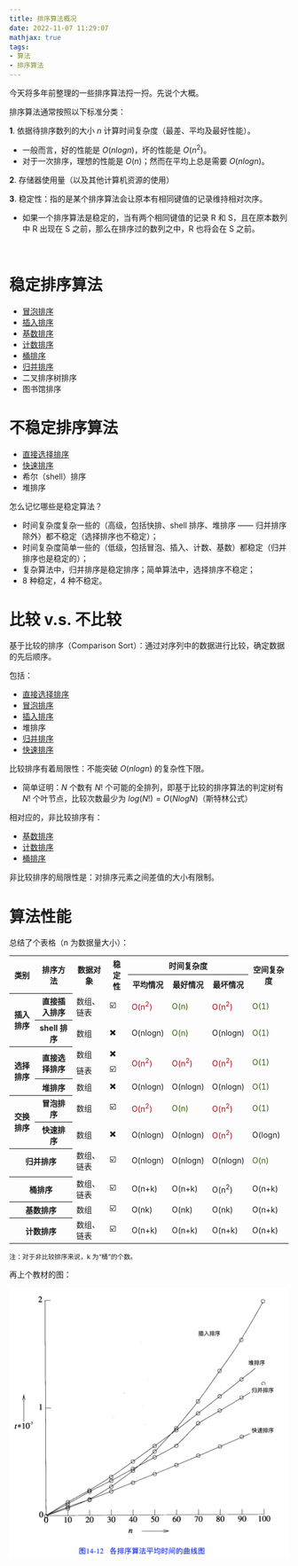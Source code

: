 ```yaml
---
title: 排序算法概况
date: 2022-11-07 11:29:07
mathjax: true
tags:
- 算法
- 排序算法
---
```


今天将多年前整理的一些排序算法捋一捋。先说个大概。

<!-- more -->

排序算法通常按照以下标准分类：

**1**. 依据待排序数列的大小 $n$ 计算时间复杂度（最差、平均及最好性能）。

* 一般而言，好的性能是 $O(nlogn)$，坏的性能是 $O(n^2)$。
* 对于一次排序，理想的性能是 $O(n)$；然而在平均上总是需要 $O(nlogn)$。

**2**. 存储器使用量（以及其他计算机资源的使用）

**3**. 稳定性：指的是某个排序算法会让原本有相同键值的记录维持相对次序。

* 如果一个排序算法是稳定的，当有两个相同键值的记录 R 和 S，且在原本数列中 R 出现在 S 之前，那么在排序过的数列之中，R 也将会在 S 之前。

<br/>

# 稳定排序算法

* [冒泡排序](/2022/11/08/bubble-sort)
* [插入排序](/2022/11/12/insertion-sort)
* [基数排序](/2023/03/11/non-compare-sort#桶排序的改进：基数排序)
* [计数排序](/2023/03/11/non-compare-sort#计数排序)
* [桶排序](/2023/03/11/non-compare-sort#桶排序)
* [归并排序](/2023/02/25/merge-sort)
* 二叉排序树排序
* 图书馆排序


# 不稳定排序算法

* [直接选择排序](/2022/11/11/selection-sort)
* [快速排序](/2023/02/26/quick-sort)
* 希尔（shell）排序
* 堆排序


怎么记忆哪些是稳定算法？

* 时间复杂度复杂一些的（高级，包括快排、shell 排序、堆排序 —— 归并排序除外）都不稳定（选择排序也不稳定）；
* 时间复杂度简单一些的（低级，包括冒泡、插入、计数、基数）都稳定（归并排序也是稳定的）；
* 复杂算法中，归并排序是稳定排序；简单算法中，选择排序不稳定；
* 8 种稳定，4 种不稳定。


# 比较 v.s. 不比较

基于比较的排序（Comparison Sort）：通过对序列中的数据进行比较，确定数据的先后顺序。

包括：
* [直接选择排序](/2022/11/11/selection-sort)
* [冒泡排序](/2022/11/08/bubble-sort)
* [插入排序](/2022/11/12/insertion-sort)
* 堆排序
* [归并排序](/2023/02/25/merge-sort)
* [快速排序](/2023/02/26/quick-sort)

比较排序有着局限性：不能突破 $Ο(nlogn)$ 的复杂性下限。
* 简单证明：$N$ 个数有 $N!$ 个可能的全排列，即基于比较的排序算法的判定树有 $N!$ 个叶节点，比较次数最少为 $log(N!) = Ο(NlogN)$（斯特林公式）

相对应的，非比较排序有：
* [基数排序](/2023/03/11/non-compare-sort#桶排序的改进：基数排序)
* [计数排序](/2023/03/11/non-compare-sort#计数排序)
* [桶排序](/2023/03/11/non-compare-sort#桶排序)

非比较排序的局限性是：对排序元素之间差值的大小有限制。


# 算法性能

总结了个表格（n 为数据量大小）：

<table>
    <tr>
        <th rowspan="2">类别</th>
        <th rowspan="2">排序方法</th>
        <th rowspan="2">数据对象</th>
        <th rowspan="2">稳定性</th>
        <th colspan="3">时间复杂度</th>
        <th rowspan="2">空间复杂度</th>
    </tr>
    <tr>
        <th>平均情况</th>
        <th>最好情况</th>
        <th>最坏情况</th>
    </tr>
    <tr>
        <th rowspan="2">插入排序</th>
        <th>直接插入排序</th>
        <td>数组、链表</td>
        <td>☑️</td>
        <td><font color="#AE0810">O(n<sup>2</sup>)</font></td>
        <td><font color="#2E6501">O(n)</font></td>
        <td><font color="#AE0810">O(n<sup>2</sup>)</font></td>
        <td><font color="#2E6501">O(1)</font></td>
    </tr>
    <tr>
        <th>shell 排序</th>
        <td>数组</td>
        <td>✖️</td>
        <td>O(nlogn)</td>
        <td><font color="#2E6501">O(n)</font></td>
        <td>O(nlogn)</td>
        <td><font color="#2E6501">O(1)</font></td>
    </tr>
    <tr>
        <th rowspan="3">选择排序</th>
        <th rowspan="2">直接选择排序</th>
        <td>数组</td>
        <td>✖️</td>
        <td rowspan="2"><font color="#AE0810">O(n<sup>2</sup>)</font></td>
        <td rowspan="2"><font color="#AE0810">O(n<sup>2</sup>)</font></td>
        <td rowspan="2"><font color="#AE0810">O(n<sup>2</sup>)</font></td>
        <td rowspan="2"><font color="#2E6501">O(1)</font></td>
    </tr>
    <tr>
        <td>链表</td>
        <td>☑️</td>
    </tr>
    <tr>
        <th>堆排序</th>
        <td>数组</td>
        <td>✖️</td>
        <td>O(nlogn)</td>
        <td>O(nlogn)</td>
        <td>O(nlogn)</td>
        <td><font color="#2E6501">O(1)</font></td>
    </tr>
    <tr>
        <th rowspan="2">交换排序</th>
        <th>冒泡排序</th>
        <td>数组</td>
        <td>☑️</td>
        <td><font color="#AE0810">O(n<sup>2</sup>)</font></td>
        <td><font color="#2E6501">O(n)</font></td>
        <td><font color="#AE0810">O(n<sup>2</sup>)</font></td>
        <td><font color="#2E6501">O(1)</font></td>
    </tr>
    <tr>
        <th>快速排序</th>
        <td>数组</td>
        <td>✖️</td>
        <td>O(nlogn)</td>
        <td>O(nlogn)</td>
        <td><font color="#AE0810">O(n<sup>2</sup>)</font></td>
        <td>O(logn)</td>
    </tr>
    <tr>
        <th colspan="2">归并排序</th>
        <td>数组、链表</td>
        <td>☑️</td>
        <td>O(nlogn)</td>
        <td>O(nlogn)</td>
        <td>O(nlogn)</td>
        <td><font color="#2E6501">O(n)</font></td>
    </tr>
    <tr>
        <td colspan="8"/>
    </tr>
    <tr>
        <th colspan="2">桶排序</th>
        <td>数组、链表</td>
        <td>☑️</td>
        <td>O(n+k)</td>
        <td>O(n+k)</td>
        <td>O(n<sup>2</sup>)</td>
        <td>O(n+k)</td>
    </tr>
    <tr>
        <th colspan="2">基数排序</th>
        <td>数组</td>
        <td>☑️</td>
        <td>O(nk)</td>
        <td>O(nk)</td>
        <td>O(nk)</td>
        <td>O(n+k)</td>
    </tr>
    <tr>
        <th colspan="2">计数排序</th>
        <td>数组、链表</td>
        <td>☑️</td>
        <td>O(n+k)</td>
        <td>O(n+k)</td>
        <td>O(n+k)</td>
        <td>O(n+k)</td>
    </tr>
</table>

<small>注：对于非比较排序来说，k 为“桶”的个数。</small>

再上个教材的图：

![](sort-algo-overview/sort-algo-average-time.png)
